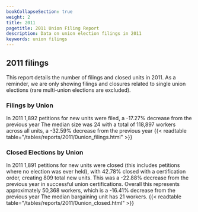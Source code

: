 ```yaml
---
bookCollapseSection: true
weight: 2
title: 2011
pagetitle: 2011 Union Filing Report
description: Data on union election filings in 2011
keywords: union filings
---
```


## 2011 filings

This report details the number of filings and closed units in 2011. As a reminder, we are only showing filings and closures related to single union elections (rare multi-union elections are excluded).

### Filings by Union
In 2011 1,892 petitions for new units were filed, a -17.27% decrease from the previous year The median size was 24 with a total of 118,897 workers across all units, a -32.59% decrease from the previous year
{{< readtable table="/tables/reports/2011/0union_filings.html" >}}

### Closed Elections by Union
In 2011 1,891 petitions for new units were closed (this includes petitions where no election was ever held), with 42.78% closed with a certification order, creating 809 total new units. This was a -22.88% decrease from the previous year in successful union certifications. Overall this represents approximately 50,368 workers, which is a -16.41% decrease from the previous year The median bargaining unit has 21 workers.
{{< readtable table="/tables/reports/2011/0union_closed.html" >}}
